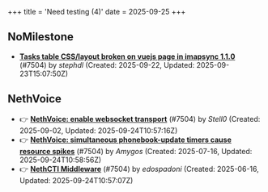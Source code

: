 +++
title = 'Need testing (4)'
date = 2025-09-25
+++

## NoMilestone
- **[Tasks table CSS/layout broken on vuejs page in imapsync 1.1.0](https://github.com/NethServer/dev/issues/7645)** (#7504) by *stephdl* (Created: 2025-09-22, Updated: 2025-09-23T15:07:50Z)

## NethVoice
- :point_right: **[NethVoice: enable websocket transport](https://github.com/NethServer/dev/issues/7611)** (#7504) by *Stell0* (Created: 2025-09-02, Updated: 2025-09-24T10:57:16Z)
- :point_right: **[NethVoice: simultaneous phonebook-update timers cause resource spikes](https://github.com/NethServer/dev/issues/7555)** (#7504) by *Amygos* (Created: 2025-07-16, Updated: 2025-09-24T10:58:56Z)
- :point_right: **[NethCTI Middleware](https://github.com/NethServer/dev/issues/7504)** (#7504) by *edospadoni* (Created: 2025-06-16, Updated: 2025-09-24T10:57:07Z)

